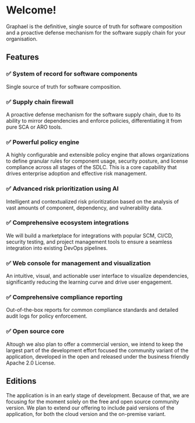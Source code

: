 # Welcome!

Graphael is the definitive, single source of truth for software composition and
a proactive defense mechanism for the software supply chain for your
organisation.

## Features

### :white_check_mark: System of record for software components

Single source of truth for software composition.

### :white_check_mark: Supply chain firewall

A proactive defense mechanism for the software supply chain, due to its ability
to mirror dependencies and enforce policies, differentiating it from pure SCA or
ARO tools.

### :white_check_mark: Powerful policy engine

A highly configurable and extensible policy engine that allows organizations to
define granular rules for component usage, security posture, and license
compliance across all stages of the SDLC. This is a core capability that drives
enterprise adoption and effective risk management.

### :white_check_mark: Advanced risk prioritization using AI

Intelligent and contextualized risk prioritization based on the analysis of vast
amounts of component, dependency, and vulnerability data.

### :white_check_mark: Comprehensive ecosystem integrations

We will build a marketplace for integrations with popular SCM, CI/CD, security
testing, and project management tools to ensure a seamless integration into
existing DevOps pipelines.

### :white_check_mark: Web console for management and visualization

An intuitive, visual, and actionable user interface to visualize dependencies,
significantly reducing the learning curve and drive user engagement.

### :white_check_mark: Comprehensive compliance reporting

Out-of-the-box reports for common compliance standards and detailed audit logs
for policy enforcement.

### :white_check_mark: Open source core

Altough we also plan to offer a commercial version, we intend to keep the
largest part of the development effort focused the community variant of the
application, developed in the open and released under the business friendly
Apache 2.0 License.

## Editions

The application is in an early stage of development. Because of that, we are
focusing for the moment solely on the free and open source community version.
We plan to extend our offering to include paid versions of the application,
for both the cloud version and the on-premise variant.
